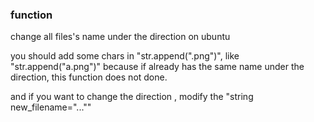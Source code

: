 ### function

change all files's name under the direction on ubuntu

you should add some chars in  "str.append(".png")", like "str.append("a.png")" because if already has the same name under the direction, this function does not done.

and if you want to change the direction , modify the "string new_filename="...""
